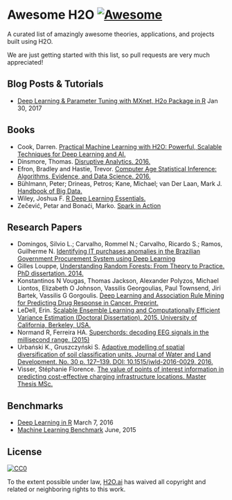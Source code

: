 # Awesome H2O [![Awesome](https://cdn.rawgit.com/sindresorhus/awesome/d7305f38d29fed78fa85652e3a63e154dd8e8829/media/badge.svg)](https://github.com/sindresorhus/awesome)

A curated list of amazingly awesome theories, applications, and projects built using H2O. 

We are just getting started with this list, so pull requests are very much appreciated!

## Blog Posts & Tutorials

* [Deep Learning & Parameter Tuning with MXnet, H2o Package in R](http://blog.hackerearth.com/understanding-deep-learning-parameter-tuning-with-mxnet-h2o-package-in-r) Jan 30, 2017

## Books

* Cook, Darren. [Practical Machine Learning with H2O: Powerful, Scalable Techniques for Deep Learning and AI.](https://www.amazon.com/Practical-Machine-Learning-H2O-Techniques/dp/149196460X)
* Dinsmore, Thomas. [Disruptive Analytics. 2016.](http://link.springer.com/book/10.1007/978-1-4842-1311-7)
* Efron, Bradley and Hastie, Trevor. [Computer Age Statistical Inference: Algorithms, Evidence, and Data Science. 2016.](https://web.stanford.edu/~hastie/CASI/)
* Bühlmann, Peter; Drineas, Petros; Kane, Michael; van Der Laan, Mark J. [Handbook of Big Data.](https://www.crcpress.com/Handbook-of-Big-Data/Buhlmann-Drineas-Kane-van-der-Laan/p/book/9781482249071)
* Wiley, Joshua F. [R Deep Learning Essentials.](https://www.packtpub.com/big-data-and-business-intelligence/r-deep-learning-essentials)
* Zečević, Petar and Bonaći, Marko. [Spark in Action](https://www.manning.com/books/spark-in-action)

## Research Papers

* Domingos, Silvio L.; Carvalho, Rommel N.; Carvalho, Ricardo S.; Ramos, Guilherme N. [Identifying IT purchases anomalies in the Brazilian Government Procurement System using Deep Learning](http://www.h2o.ai/wp-content/uploads/2017/01/Identifying-IT-purchases-anomalies-in-the-Brazilian-Government-Procurement-System-using-Deep-Learning.pdf)
* Gilles Louppe, [Understanding Random Forests: From Theory to Practice. PhD dissertation. 2014.](https://github.com/glouppe/phd-thesis)
* Konstantinos N Vougas, Thomas Jackson, Alexander Polyzos, Michael Liontos, Elizabeth O Johnson, Vassilis Georgoulias, Paul Townsend, Jiri Bartek, Vassilis G Gorgoulis. [Deep Learning and Association Rule Mining for Predicting Drug Response in Cancer. Preprint.](http://dx.doi.org/10.1101/070490)
* LeDell, Erin. [Scalable Ensemble Learning and Computationally Efficient Variance Estimation (Doctoral Dissertation). 2015. University of California, Berkeley, USA.](http://www.stat.berkeley.edu/~ledell/papers/ledell-phd-thesis.pdf)
* Normand R, Ferreira HA. [Superchords: decoding EEG signals in the millisecond range. (2015)](https://dx.doi.org/10.7287/peerj.preprints.1265v1)
* Urbański K., Gruszczyński S. [Adaptive modelling of spatial diversification of soil classification units. Journal of Water and Land Development. No. 30 p. 127–139. DOI: 10.1515/jwld-2016-0029. 2016.](https://www.degruyter.com/downloadpdf/j/jwld.2016.30.issue-1/jwld-2016-0029/jwld-2016-0029.xml)
* Visser, Stéphanie Florence. [The value of points of interest information in predicting cost-effective charging infrastructure locations. Master Thesis MSc.](http://www.rsm.nl/fileadmin/Images_NEW/ECFEB/The_value_of_points_of_interest_information.pdf)


## Benchmarks

- [Deep Learning in R](http://www.rblog.uni-freiburg.de/2017/02/07/deep-learning-in-r/) March 7, 2016
- [Machine Learning Benchmark](https://github.com/szilard/benchm-ml) June, 2015

## License

[![CC0](https://i.creativecommons.org/p/zero/1.0/88x31.png)](https://creativecommons.org/publicdomain/zero/1.0/)

To the extent possible under law, [H2O.ai](http://h2o.ai) has waived all copyright and related or neighboring rights to this work.
